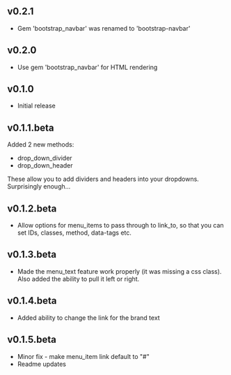 ## v0.2.1

* Gem 'bootstrap_navbar' was renamed to 'bootstrap-navbar'

## v0.2.0

* Use gem 'bootstrap_navbar' for HTML rendering

## v0.1.0

* Initial release

## v0.1.1.beta

Added 2 new methods:

* drop_down_divider
* drop_down_header

These allow you to add dividers and headers into your dropdowns. Surprisingly enough...

## v0.1.2.beta

* Allow options for menu_items to pass through to link_to, so that you can set IDs, classes, method, data-tags etc.

## v0.1.3.beta

* Made the menu_text feature work properly (it was missing a css class). Also added the ability to pull it left or right.

## v0.1.4.beta

* Added ability to change the link for the brand text

## v0.1.5.beta

* Minor fix - make menu_item link default to "#"
* Readme updates
